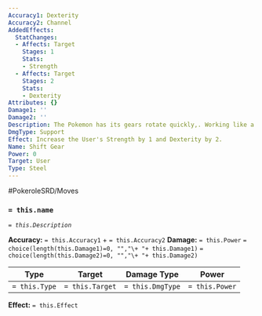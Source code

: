 ```yaml
---
Accuracy1: Dexterity
Accuracy2: Channel
AddedEffects:
  StatChanges:
  - Affects: Target
    Stages: 1
    Stats:
    - Strength
  - Affects: Target
    Stages: 2
    Stats:
    - Dexterity
Attributes: {}
Damage1: ''
Damage2: ''
Description: The Pokemon has its gears rotate quickly,. Working like a powerful machine.
DmgType: Support
Effect: Increase the User's Strength by 1 and Dexterity by 2.
Name: Shift Gear
Power: 0
Target: User
Type: Steel
---
```


#PokeroleSRD/Moves

### `= this.name` 
*`= this.Description`*

**Accuracy:** `= this.Accuracy1` + `= this.Accuracy2`
**Damage:** `= this.Power` `= choice(length(this.Damage1)=0, "","\+ "+ this.Damage1)` `= choice(length(this.Damage2)=0, "","\+ "+ this.Damage2)`

| Type          | Target          | Damage Type          | Power          |
| ------------- | --------------- | ---------------- | -------------- |
| `= this.Type` | `= this.Target` | `= this.DmgType` | `= this.Power` | 

**Effect:** `= this.Effect`